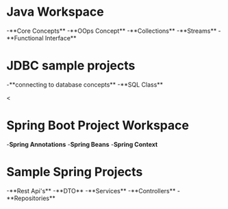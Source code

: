 <h1 align="left"><b>Java Workspace</b></h1>
-**Core Concepts**
-**OOps Concept**
-**Collections**
-**Streams** 
-**Functional Interface**

<h1 align="left"><b>JDBC sample projects</b></h1>
-**connecting to database concepts**
-**SQL Class**

<<h1 align="left"><b>Spring Boot Project Workspace</b></h1>
-**Spring Annotations**
-**Spring Beans**
-**Spring Context**

<h1 align="left"><b>Sample Spring Projects</b></h1>
-**Rest Api's**
-**DTO**
-**Services**
-**Controllers**
-**Repositories**
